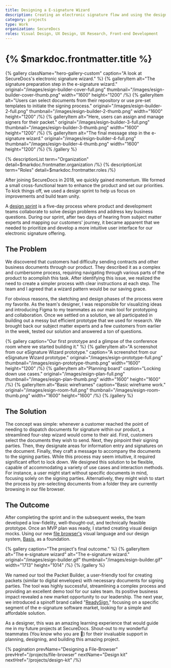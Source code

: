 ```yaml
---
title: Designing a E-signature Wizard
description: Creating an electronic signature flow and using the design sprint process to develop it.
category: projects
type: Work
organization: SecureDocs
roles: Visual Design, UX Design, UX Research, Front-end Development
---
```


# {% $markdoc.frontmatter.title %}

{% gallery className="hero-gallery-custom" 
  caption="A look at SecureDocs's electronic signature wizard." %}
{% galleryItem
  alt="The signature preparation step in the e-signature wizard."
  original="/images/esign-builder-cover-full.png"
  thumbnail="/images/esign-builder-cover-thumb.png"
  width="1600"
  height="1200"
/%}
{% galleryItem
  alt="Users can select documents from their repository or use pre-set templates to initiate the signing process."
  original="/images/esign-builder-2-full.png"
  thumbnail="/images/esign-builder-2-thumb.png"
  width="1600"
  height="1200"
/%}
{% galleryItem
  alt="Here, users can assign and manage signers for their packet."
  original="/images/esign-builder-3-full.png"
  thumbnail="/images/esign-builder-3-thumb.png"
  width="1600"
  height="1200"
/%}
{% galleryItem
  alt="The final message step in the e-signature wizard."
  original="/images/esign-builder-4-full.png"
  thumbnail="/images/esign-builder-4-thumb.png"
  width="1600"
  height="1200"
/%}
{% /gallery %}

{% descriptionList term="Organization" detail=$markdoc.frontmatter.organization /%}
{% descriptionList term="Roles" detail=$markdoc.frontmatter.roles /%}

After joining SecureDocs in 2018, we quickly gained momentum. We formed a small cross-functional team to enhance the product and set our priorities. To kick things off, we used a design sprint to help us focus on improvements and build team unity.

A [design sprint](https://www.thesprintbook.com/the-design-sprint) is a five-day process where product and development teams collaborate to solve design problems and address key business questions. During our sprint, after two days of hearing from subject matter experts and mapping our customers' journey, it became apparent that we needed to prioritize and develop a more intuitive user interface for our electronic signature offering.

## The Problem

We discovered that customers had difficulty sending contracts and other business documents through our product. They described it as a complex and cumbersome process, requiring navigating through various parts of the product to acomplish this task. After identifying this issue, we realized the need to create a simpler process with clear instructions at each step. The team and I agreed that a wizard pattern would be our saving grace.

For obvious reasons, the sketching and design phases of the process were my favorite. As the team's designer, I was responsible for visualizing ideas and introducing Figma to my teammates as our main tool for prototyping and collaboration. Once we settled on a solution, we all participated in building out a messy but efficient prototype that we used for research. We brought back our subject matter experts and a few customers from earlier in the week, tested our solution and answered a ton of questions.

{% gallery 
  caption="Our first prototype and a glimpse of the conference room where we started building it." %}
{% galleryItem
  alt="A screenshot from our eSignature Wizard prototype."
  caption="A screenshot from our eSignature Wizard prototype."
  original="/images/esign-prototype-full.png"
  thumbnail="/images/esign-prototype-thumb.png"
  width="1600"
  height="1200"
/%}
{% galleryItem
  alt="Planning board"
  caption="Locking down use cases."
  original="/images/esign-plan-full.png"
  thumbnail="/images/esign-plan-thumb.png"
  width="1600"
  height="1600"
/%}
{% galleryItem
  alt="Basic wireframes"
  caption="Basic wireframe work."
  original="/images/esign-room-full.png"
  thumbnail="/images/esign-room-thumb.png"
  width="1600"
  height="1600"
/%}
{% /gallery %}

## The Solution

The concept was simple: whenever a customer reached the point of needing to dispatch documents for signature within our product, a streamlined four-step wizard would come to their aid. First, customers select the documents they wish to send. Next, they pinpoint their signing parties. Then, they designate areas for information entry and signatures on the document. Finally, they craft a message to accompany the documents to the signing parties. While this process may seem intuitive, it required significant effort to lock down. We designed this solution to be flexible, capable of accommodating a variety of use cases and interaction methods. For instance, a user might start without specific documents in mind, focusing solely on the signing parties. Alternatively, they might wish to start the process by pre-selecting documents from a folder they are currently browsing in our file browser.

## The Outcome

After completing the sprint and in the subsequent weeks, the team developed a low-fidelity, well-thought-out, and technically feasible prototype. Once an MVP plan was ready, I started creating visual design mocks. Using our new [file browser's](../projects/file-browser) visual language and our design system, [Basis](../projects/basis), as a foundation.

{% gallery caption="The project's final outcome." %}
{% galleryItem
  alt="The e-signature wizard"
  alt="The e-signature wizard."
  original="/images/esign-builder.gif"
  thumbnail="/images/esign-builder.gif"
  width="1713"
  height="1014"
/%}
{% /gallery %}

We named our tool the Packet Builder, a user-friendly tool for creating packets (similar to digital envelopes) with necessary documents for signing parties. The tool was highly successful, streamlining a complex process and providing an excellent demo tool for our sales team. Its positive business impact revealed a new market opportunity to our leadership. The next year, we introduced a spinoff brand called "[ReadySign](https://www.readysign.com/)," focusing on a specific segment of the e-signature software market, looking for a simple and affordable solution.

As a designer, this was an amazing learning experience that would guide me in my future projects at SecureDocs. Shout-out to my wonderful teammates (You know who you are 🙌) for their invaluable support in planning, designing, and building this amazing project.

{% pagination 
  prevName="Designing a File-Browser"
  prevHref="/projects/file-browser"
  nextName="Design kit"
  nextHref="/projects/design-kit" 
/%}

